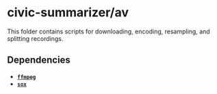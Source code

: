 # civic-summarizer/av

This folder contains scripts for downloading, encoding, resampling, and splitting recordings.

## Dependencies
- [**`ffmpeg`**](https://ffmpeg.org/ffmpeg.html)
- [**`sox`**](http://sox.sourceforge.net/sox.html)

